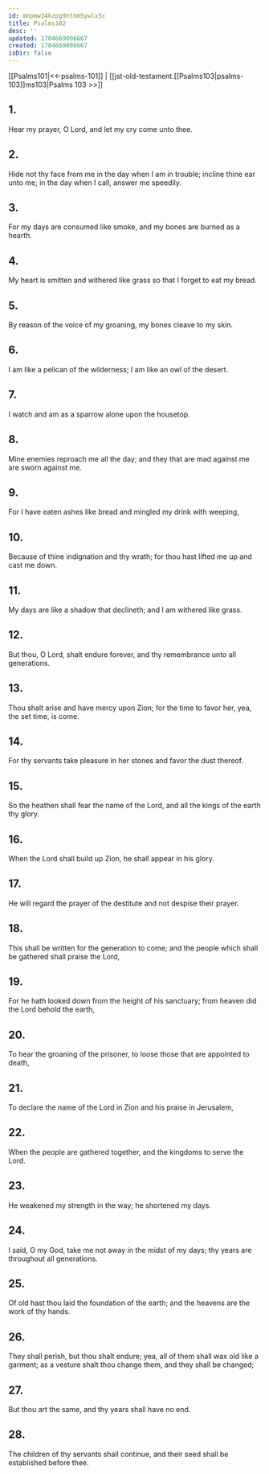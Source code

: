```yaml
---
id: mnpmw24kzpg9ntnm5ywlx5c
title: Psalms102
desc: ''
updated: 1704669006667
created: 1704669006667
isDir: false
---
```

[[Psalms101|<<-psalms-101]] | [[jst-old-testament.[[Psalms103|psalms-103]]ms103|Psalms 103 >>]]
## 1.
Hear my prayer, O Lord, and let my cry come unto thee.
## 2.
Hide not thy face from me in the day when I am in trouble; incline thine ear unto me; in the day when I call, answer me speedily.
## 3.
For my days are consumed like smoke, and my bones are burned as a hearth.
## 4.
My heart is smitten and withered like grass so that I forget to eat my bread.
## 5.
By reason of the voice of my groaning, my bones cleave to my skin.
## 6.
I am like a pelican of the wilderness; I am like an owl of the desert.
## 7.
I watch and am as a sparrow alone upon the housetop.
## 8.
Mine enemies reproach me all the day; and they that are mad against me are sworn against me.
## 9.
For I have eaten ashes like bread and mingled my drink with weeping,
## 10.
Because of thine indignation and thy wrath; for thou hast lifted me up and cast me down.
## 11.
My days are like a shadow that declineth; and I am withered like grass.
## 12.
But thou, O Lord, shalt endure forever, and thy remembrance unto all generations.
## 13.
Thou shalt arise and have mercy upon Zion; for the time to favor her, yea, the set time, is come.
## 14.
For thy servants take pleasure in her stones and favor the dust thereof.
## 15.
So the heathen shall fear the name of the Lord, and all the kings of the earth thy glory.
## 16.
When the Lord shall build up Zion, he shall appear in his glory.
## 17.
He will regard the prayer of the destitute and not despise their prayer.
## 18.
This shall be written for the generation to come; and the people which shall be gathered shall praise the Lord,
## 19.
For he hath looked down from the height of his sanctuary; from heaven did the Lord behold the earth,
## 20.
To hear the groaning of the prisoner, to loose those that are appointed to death,
## 21.
To declare the name of the Lord in Zion and his praise in Jerusalem,
## 22.
When the people are gathered together, and the kingdoms to serve the Lord.
## 23.
He weakened my strength in the way; he shortened my days.
## 24.
I said, O my God, take me not away in the midst of my days; thy years are throughout all generations.
## 25.
Of old hast thou laid the foundation of the earth; and the heavens are the work of thy hands.
## 26.
They shall perish, but thou shalt endure; yea, all of them shall wax old like a garment; as a vesture shalt thou change them, and they shall be changed;
## 27.
But thou art the same, and thy years shall have no end.
## 28.
The children of thy servants shall continue, and their seed shall be established before thee.


